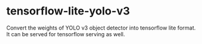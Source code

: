 # tensorflow-lite-yolo-v3

Convert the weights of YOLO v3 object detector into tensorflow lite format. It can be served for tensorflow serving as well.


